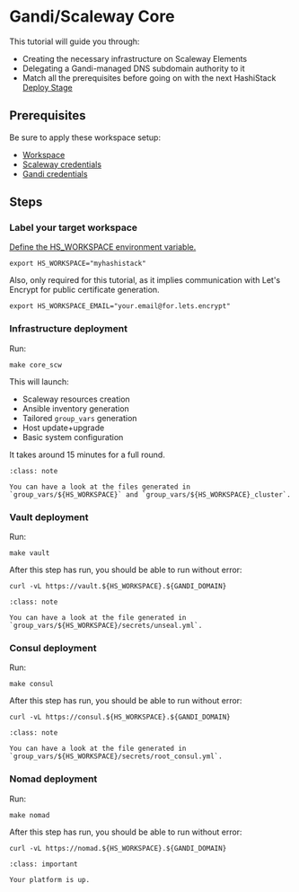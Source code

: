 # Gandi/Scaleway Core

This tutorial will guide you through:

* Creating the necessary infrastructure on Scaleway Elements
* Delegating a Gandi-managed DNS subdomain authority to it
* Match all the prerequisites before going on with the next HashiStack [Deploy Stage](/explanations/stages.md)

## Prerequisites

Be sure to apply these workspace setup:

* [Workspace](/howto/get_started.md)
* [Scaleway credentials](/howto/init_scw.md)
* [Gandi credentials](/howto/init_gandi.md)

## Steps

### Label your target workspace

[Define the HS_WORKSPACE environment variable.](/explanations/hs_workspace_env_var.md)

```
export HS_WORKSPACE="myhashistack"
```

Also, only required for this tutorial, as it implies communication with Let's Encrypt for public certificate generation.

```
export HS_WORKSPACE_EMAIL="your.email@for.lets.encrypt"
```

### Infrastructure deployment

Run:

```
make core_scw
```

This will launch:

* Scaleway resources creation
* Ansible inventory generation
* Tailored `group_vars` generation
* Host update+upgrade
* Basic system configuration

It takes around 15 minutes for a full round.

```{admonition} Digging deeper
:class: note

You can have a look at the files generated in `group_vars/${HS_WORKSPACE}` and `group_vars/${HS_WORKSPACE}_cluster`.
```

### Vault deployment

Run:

```
make vault
```

After this step has run, you should be able to run without error:

```
curl -vL https://vault.${HS_WORKSPACE}.${GANDI_DOMAIN}
```

```{admonition} Digging deeper
:class: note

You can have a look at the file generated in `group_vars/${HS_WORKSPACE}/secrets/unseal.yml`.
```


### Consul deployment

Run:
```
make consul
```

After this step has run, you should be able to run without error:

```
curl -vL https://consul.${HS_WORKSPACE}.${GANDI_DOMAIN}
```


```{admonition} Digging deeper
:class: note

You can have a look at the file generated in `group_vars/${HS_WORKSPACE}/secrets/root_consul.yml`.
```


### Nomad deployment

Run:
```
make nomad
```

After this step has run, you should be able to run without error:

```
curl -vL https://nomad.${HS_WORKSPACE}.${GANDI_DOMAIN}
```


```{admonition} Achievement Unlocked
:class: important

Your platform is up.
```
